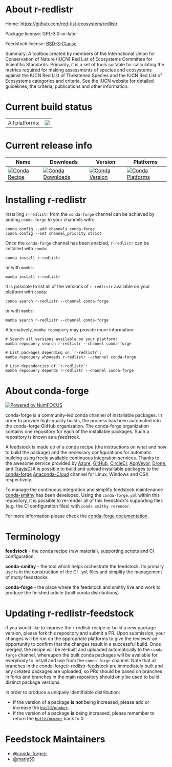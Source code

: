 About r-redlistr
================

Home: https://github.com/red-list-ecosystem/redlistr

Package license: GPL-3.0-or-later

Feedstock license: [BSD-3-Clause](https://github.com/conda-forge/r-redlistr-feedstock/blob/main/LICENSE.txt)

Summary: A toolbox created by members of the International Union for Conservation of Nature (IUCN) Red List of Ecosystems Committee for Scientific Standards. Primarily, it is a set of tools suitable for calculating the metrics required for making assessments of species and ecosystems against the IUCN Red List of Threatened Species and the IUCN Red List of Ecosystems categories and criteria. See the IUCN website for detailed guidelines, the criteria, publications and other information.

Current build status
====================


<table><tr><td>All platforms:</td>
    <td>
      <a href="https://dev.azure.com/conda-forge/feedstock-builds/_build/latest?definitionId=17173&branchName=main">
        <img src="https://dev.azure.com/conda-forge/feedstock-builds/_apis/build/status/r-redlistr-feedstock?branchName=main">
      </a>
    </td>
  </tr>
</table>

Current release info
====================

| Name | Downloads | Version | Platforms |
| --- | --- | --- | --- |
| [![Conda Recipe](https://img.shields.io/badge/recipe-r--redlistr-green.svg)](https://anaconda.org/conda-forge/r-redlistr) | [![Conda Downloads](https://img.shields.io/conda/dn/conda-forge/r-redlistr.svg)](https://anaconda.org/conda-forge/r-redlistr) | [![Conda Version](https://img.shields.io/conda/vn/conda-forge/r-redlistr.svg)](https://anaconda.org/conda-forge/r-redlistr) | [![Conda Platforms](https://img.shields.io/conda/pn/conda-forge/r-redlistr.svg)](https://anaconda.org/conda-forge/r-redlistr) |

Installing r-redlistr
=====================

Installing `r-redlistr` from the `conda-forge` channel can be achieved by adding `conda-forge` to your channels with:

```
conda config --add channels conda-forge
conda config --set channel_priority strict
```

Once the `conda-forge` channel has been enabled, `r-redlistr` can be installed with `conda`:

```
conda install r-redlistr
```

or with `mamba`:

```
mamba install r-redlistr
```

It is possible to list all of the versions of `r-redlistr` available on your platform with `conda`:

```
conda search r-redlistr --channel conda-forge
```

or with `mamba`:

```
mamba search r-redlistr --channel conda-forge
```

Alternatively, `mamba repoquery` may provide more information:

```
# Search all versions available on your platform:
mamba repoquery search r-redlistr --channel conda-forge

# List packages depending on `r-redlistr`:
mamba repoquery whoneeds r-redlistr --channel conda-forge

# List dependencies of `r-redlistr`:
mamba repoquery depends r-redlistr --channel conda-forge
```


About conda-forge
=================

[![Powered by
NumFOCUS](https://img.shields.io/badge/powered%20by-NumFOCUS-orange.svg?style=flat&colorA=E1523D&colorB=007D8A)](https://numfocus.org)

conda-forge is a community-led conda channel of installable packages.
In order to provide high-quality builds, the process has been automated into the
conda-forge GitHub organization. The conda-forge organization contains one repository
for each of the installable packages. Such a repository is known as a *feedstock*.

A feedstock is made up of a conda recipe (the instructions on what and how to build
the package) and the necessary configurations for automatic building using freely
available continuous integration services. Thanks to the awesome service provided by
[Azure](https://azure.microsoft.com/en-us/services/devops/), [GitHub](https://github.com/),
[CircleCI](https://circleci.com/), [AppVeyor](https://www.appveyor.com/),
[Drone](https://cloud.drone.io/welcome), and [TravisCI](https://travis-ci.com/)
it is possible to build and upload installable packages to the
[conda-forge](https://anaconda.org/conda-forge) [Anaconda-Cloud](https://anaconda.org/)
channel for Linux, Windows and OSX respectively.

To manage the continuous integration and simplify feedstock maintenance
[conda-smithy](https://github.com/conda-forge/conda-smithy) has been developed.
Using the ``conda-forge.yml`` within this repository, it is possible to re-render all of
this feedstock's supporting files (e.g. the CI configuration files) with ``conda smithy rerender``.

For more information please check the [conda-forge documentation](https://conda-forge.org/docs/).

Terminology
===========

**feedstock** - the conda recipe (raw material), supporting scripts and CI configuration.

**conda-smithy** - the tool which helps orchestrate the feedstock.
                   Its primary use is in the construction of the CI ``.yml`` files
                   and simplify the management of *many* feedstocks.

**conda-forge** - the place where the feedstock and smithy live and work to
                  produce the finished article (built conda distributions)


Updating r-redlistr-feedstock
=============================

If you would like to improve the r-redlistr recipe or build a new
package version, please fork this repository and submit a PR. Upon submission,
your changes will be run on the appropriate platforms to give the reviewer an
opportunity to confirm that the changes result in a successful build. Once
merged, the recipe will be re-built and uploaded automatically to the
`conda-forge` channel, whereupon the built conda packages will be available for
everybody to install and use from the `conda-forge` channel.
Note that all branches in the conda-forge/r-redlistr-feedstock are
immediately built and any created packages are uploaded, so PRs should be based
on branches in forks and branches in the main repository should only be used to
build distinct package versions.

In order to produce a uniquely identifiable distribution:
 * If the version of a package **is not** being increased, please add or increase
   the [``build/number``](https://docs.conda.io/projects/conda-build/en/latest/resources/define-metadata.html#build-number-and-string).
 * If the version of a package **is** being increased, please remember to return
   the [``build/number``](https://docs.conda.io/projects/conda-build/en/latest/resources/define-metadata.html#build-number-and-string)
   back to 0.

Feedstock Maintainers
=====================

* [@conda-forge/r](https://github.com/conda-forge/r/)
* [@marie59](https://github.com/marie59/)

